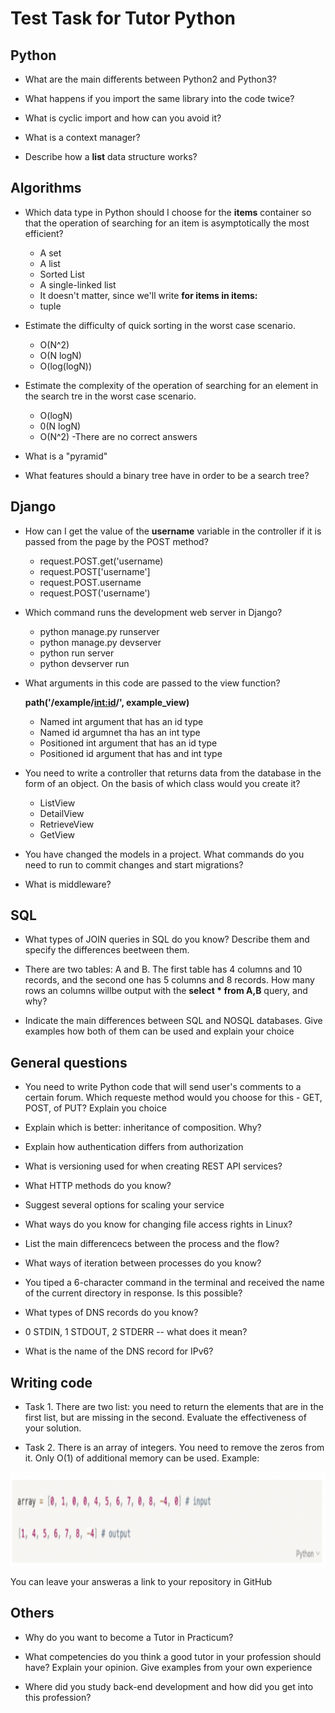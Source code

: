 # Test Task for Tutor Python 

## Python

* What are the main differents between Python2 and Python3?

* What happens if you import the same library into the code twice?

* What is cyclic import and how can you avoid it?

* What is a context manager?

* Describe how a <b>list</b> data structure works?

## Algorithms

* Which data type in Python should I choose for the <b>items</b> container so that the operation of searching for an item is asymptotically the most efficient?
  - A set
  - A list
  - Sorted List
  - A single-linked list
  - It doesn't matter, since we'll write <b>for items in items:</b>
  - tuple

* Estimate the difficulty of quick sorting in the worst case scenario.
  
  - O(N^2)
  - O(N logN)
  - O(log(logN))

* Estimate the complexity of the operation of searching for an element in the search tre in the worst case scenario.
  
  - O(logN)
  - 0(N logN)
  - O(N^2)
  -There are no correct answers

* What is a "pyramid"

* What features should a binary tree have in order to be a search tree?

## Django

* How can I get the value of the <b>username</b> variable in the controller if it is passed from the page by the POST method?
 
    - request.POST.get('username)
    - request.POST['username']
    - request.POST.username
    - request.POST('username')

* Which command runs the development web server in Django?

    - python manage.py runserver
    - python manage.py devserver
    - python run server
    - python devserver run

* What arguments in this code are passed to the view function?

    <b>path('/example/<int:id>/', example_view)</b>

    - Named int argument that has an id type
    - Named id argumnet tha has an int type
    - Positioned int argument that has an id type
    - Positioned id argument that has and int type

* You need to write a controller that returns data from the database in the form of an object. On the basis of which class would you create it?

    - ListView
    - DetailView
    - RetrieveView
    - GetView

* You have changed the models in a project. What commands do you need to run to commit changes and start migrations?

* What is middleware?

## SQL

* What types of JOIN queries in SQL do you know? Describe them and specify the differences beetween them.

* There are two tables: A and B. The first table has 4 columns and 10 records, and the second one has 5 columns and 8 records. How many rows an columns willbe output with the
<b>select * from A,B</b> query, and why?

* Indicate the main differences between SQL and NOSQL databases. Give examples how both of them can be used and explain your choice


## General questions

* You need to write Python code that will send user's comments to a certain forum. Which requeste method would you choose for this - GET, POST, of PUT? Explain you choice

* Explain which is better: inheritance of composition. Why?

* Explain how authentication differs from authorization

* What is versioning used for when creating REST API services?

* What HTTP methods do you know?

* Suggest several options for scaling your service

* What ways do you know for changing file access rights in Linux?

* List the main differencecs between the process and the flow?

* What ways of iteration between processes do you know?

* You tiped a 6-character command in the terminal and received the name of the current directory in response. Is this possible?

* What types of DNS records do you know?

* 0 STDIN, 1 STDOUT, 2 STDERR -- what does it mean?

* What is the name of the DNS record for IPv6?

## Writing code

- Task 1.
There are two list: you need to return the elements that are in the first list, but are missing in the second. Evaluate the effectiveness of your solution.

- Task 2.
There is an array of integers. You need to remove the zeros from it. Only O(1) of additional memory can be used. Example:
<p align="center">
  <img height="150" src="./example.png" />
</p>
You can leave your answeras a link to your repository in GitHub


## Others

* Why do you want to become a Tutor in Practicum?

* What competencies do you think a good tutor in your profession should have? Explain your opinion. Give examples from your own experience

* Where did you study back-end development and how did you get into this profession?